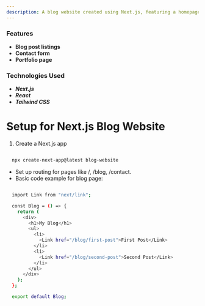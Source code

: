 ```yaml
---
description: A blog website created using Next.js, featuring a homepage, blog posts, and a contact page. It also serves as a portfolio website.
---
```

### Features

- **Blog post listings**
- **Contact form**
- **Portfolio page**

### Technologies Used

- ***Next.js***
- ***React***
- ***Tailwind CSS***

# Setup for Next.js Blog Website

1. Create a Next.js app

```bash

  npx create-next-app@latest blog-website

```

- Set up routing for pages like /, /blog, /contact.
- Basic code example for blog page:

 
```bash

  import Link from "next/link";

  const Blog = () => {
    return (
      <div>
        <h1>My Blog</h1>
        <ul>
          <li>
            <Link href="/blog/first-post">First Post</Link>
          </li>
          <li>
            <Link href="/blog/second-post">Second Post</Link>
          </li>
        </ul>
      </div>
    );
  };

  export default Blog;

```
